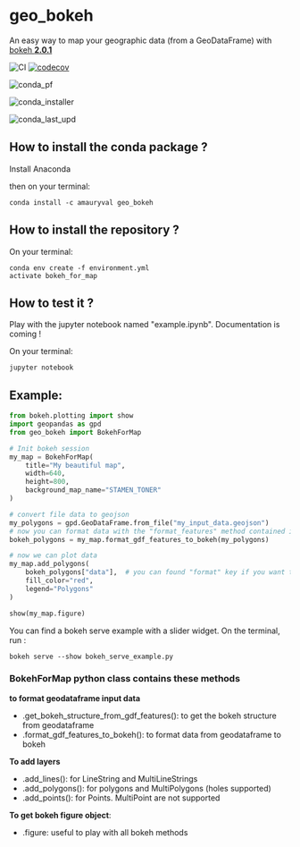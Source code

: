 # geo_bokeh
An easy way to map your geographic data (from a GeoDataFrame) with [bokeh __2.0.1__](https://github.com/bokeh/bokeh/tree/2.0.1)


![CI](https://github.com/wiralyki/Bokeh_for_easy_map/workflows/CI/badge.svg)
[![codecov](https://codecov.io/gh/wiralyki/Bokeh_for_easy_map/branch/master/graph/badge.svg)](https://codecov.io/gh/wiralyki/Bokeh_for_easy_map)

![conda_pf](https://anaconda.org/amauryval/geo_bokeh/badges/platforms.svg)

![conda_installer](https://anaconda.org/amauryval/geo_bokeh/badges/installer/conda.svg)

![conda_last_upd](https://anaconda.org/amauryval/geo_bokeh/badges/latest_release_date.svg)

## How to install the conda package ?
Install Anaconda

then on your terminal:
```
conda install -c amauryval geo_bokeh
```


## How to install the repository ?

On your terminal:
```
conda env create -f environment.yml
activate bokeh_for_map
```

## How to test it ?

Play with the jupyter notebook named "example.ipynb". Documentation is coming !

On your terminal:
```
jupyter notebook
```

## Example:

```python
from bokeh.plotting import show
import geopandas as gpd
from geo_bokeh import BokehForMap

# Init bokeh session
my_map = BokehForMap(
    title="My beautiful map",
    width=640,
    height=800,
    background_map_name="STAMEN_TONER"
)

# convert file data to geojson
my_polygons = gpd.GeoDataFrame.from_file("my_input_data.geojson")
# now you can format data with the "format_features" method contained in the BokehForMap class
bokeh_polygons = my_map.format_gdf_features_to_bokeh(my_polygons)

# now we can plot data
my_map.add_polygons(
    bokeh_polygons["data"],  # you can found "format" key if you want to play with widget
    fill_color="red",
    legend="Polygons"
)

show(my_map.figure)
```

You can find a bokeh serve example with a slider widget.
On the terminal, run :
```
bokeh serve --show bokeh_serve_example.py
```


### BokehForMap python class contains these methods

__to format geodataframe input data__
* .get_bokeh_structure_from_gdf_features(): to get the bokeh structure from geodataframe 
* .format_gdf_features_to_bokeh(): to format data from geodataframe to bokeh 

__To add layers__
* .add_lines(): for LineString and MultiLineStrings
* .add_polygons(): for polygons and MultiPolygons (holes supported)
* .add_points(): for Points. MultiPoint are not supported

__To get bokeh figure object__:
* .figure: useful to play with all bokeh methods

